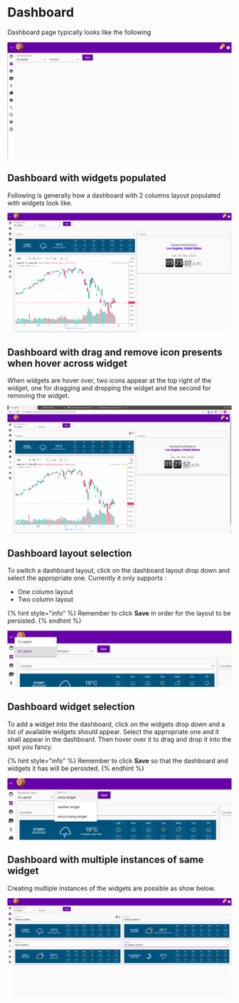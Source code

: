 # Dashboard

Dashboard page typically looks like the following

![](../../.gitbook/assets/dashboard.png)

## Dashboard with widgets populated

Following is generally how a dashboard with 2 columns layout populated with widgets look like.

![](../../.gitbook/assets/dashboard-with-widgets.png)

## Dashboard with drag and remove icon presents when hover across widget

When widgets are hover over, two icons appear at the top right of the widget, one for dragging and dropping the widget and the second for removing the widget.

![](../../.gitbook/assets/dashboard-widgets-with-drage-and-remove-icon.png)

## Dashboard layout selection

To switch a dashboard layout, click on the dashboard layout drop down and select the appropriate one. Currently it only supports :

* One column layout
* Two column layout

{% hint style="info" %}
Remember to click **Save** in order for the layout to be persisted.
{% endhint %}

![](../../.gitbook/assets/dashboard-select-layout.png)

## Dashboard widget selection

To add a widget into the dashboard, click on the widgets drop down and a list of available widgets should appear. Select the appropriate one and it shall appear in the dashboard. Then hover over it to drag and drop it into the spot you fancy.

{% hint style="info" %}
Remember to click **Save** so that the dashboard and widgets it has will be persisted.
{% endhint %}

![](../../.gitbook/assets/dashboard-select-widgets.png)

## Dashboard with multiple instances of same widget

Creating multiple instances of the widgets are possible as show below.

![](../../.gitbook/assets/dashboard-multiple-instance-of-same-widget.png)

